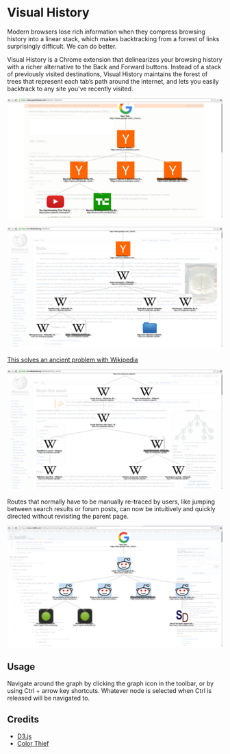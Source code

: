 # Visual History

Modern browsers lose rich information when they compress browsing history into a linear stack, which makes backtracking from a forrest of links surprisingly difficult. We can do better.

Visual History is a Chrome extension that delinearizes your browsing history with a richer alternative to the Back and Forward buttons. Instead of a stack of previously visited destinations, Visual History maintains the forest of trees that represent each tab’s path around the internet, and lets you easily backtrack to any site you've recently visited. 

![](/screenshots/0.png)

![](/screenshots/1.png)

[This solves an ancient problem with Wikipedia](https://xkcd.com/214/)

![](/screenshots/3.png)

Routes that normally have to be manually re-traced by users, like jumping between search results or forum posts, can now be intuitively and quickly directed without revisiting the parent page. 

![](/screenshots/2.png)

## Usage

Navigate around the graph by clicking the graph icon in the toolbar, or by using Ctrl + arrow key shortcuts. Whatever node is selected when Ctrl is released will be navigated to.

## Credits
 - [D3.js](http://d3js.org/)
 - [Color Thief](https://github.com/lokesh/color-thief/)
